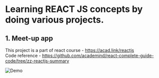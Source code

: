 # Learning REACT JS concepts by doing various projects.

## 1. Meet-up app

This project is a part of react course - https://acad.link/reactjs <br/>
Code reference - https://github.com/academind/react-complete-guide-code/tree/zz-reactjs-summary

![Demo](meetup-app/meetup-app-demo.gif)

